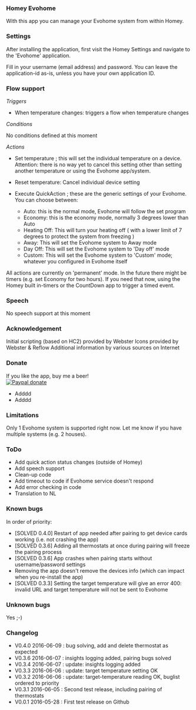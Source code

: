 ### Homey Evohome

With this app you can manage your Evohome system from within Homey.

### Settings
After installing the application, first visit the Homey Settings and navigate to the 'Evohome' application.

Fill in your username (email address) and password.  You can leave the application-id as-is, unless you have your own application ID.

### Flow support

*Triggers*

- When temperature changes: triggers a flow when temperature changes 

*Conditions*

No conditions defined at this moment

*Actions*

- Set temperature ; this will set the individual temperature on a device. Attention: there is no way yet to cancel this setting other than setting another temperature or using the Evohome app/system. 

- Reset temperature: Cancel individual device setting

- Execute QuickAction ; these are the generic settings of your Evohome. You can choose between:
    - Auto: this is the normal mode, Evohome will follow the set program
    - Economy: this is the economy mode, normally 3 degrees lower than Auto
    - Heating Off: This will turn your heating off ( with a lower limit of 7 degrees to protect the system from freezing )
    - Away: This will set the Evohome system to Away mode
    - Day Off: This will set the Evohome system to 'Day off' mode
    - Custom: This will set the Evohome system to 'Custom' mode; whatever you configured in Evohome itself

All actions are currently on 'permanent' mode. In the future there might be timers (e.g. set Economy for two hours). If you need that now, using the Homey built in-timers or the CountDown app to trigger a timed event.

### Speech

No speech support at this moment

### Acknowledgement

Initial scripting (based on HC2) provided by Webster
Icons provided by Webster & Reflow
Additional information by various sources on Internet

### Donate

If you like the app, buy me a beer!  
[![Paypal donate][pp-donate-image]][pp-donate-link]

- Adddd
- Adddd

### Limitations

Only 1 Evohome system is supported right now. Let me know if you have multiple systems (e.g. 2 houses).

### ToDo

- Add quick action status changes (outside of Homey)
- Add speech support
- Clean-up code
- Add timeout to code if Evohome service doesn't respond
- Add error checking in code
- Translation to NL

### Known bugs

In order of priority:

- [SOLVED 0.4.0] Restart of app needed after pairing to get device cards working (i.e. not crashing the app)
- [SOLVED 0.3.6] Adding all thermostats at once during pairing will freeze the pairing process
- [SOLVED 0.3.6] App crashes when pairing starts without username/password settings
- Removing the app doesn't remove the devices info (which can impact when you re-install the app)
- [SOLVED 0.3.3] Setting the target temperature will give an error 400: invalid URL and target temperature will not be sent to Evohome

### Unknown bugs

Yes ;-)

### Changelog

- V0.4.0 2016-06-09 : bug solving, add and delete thermostat as expected
- V0.3.6 2016-06-07 : insights logging added, pairing bugs solved
- V0.3.4 2016-06-07 : update: insights logging added
- V0.3.3 2016-06-06 : update: target temperature setting OK
- V0.3.2 2016-06-06 : update: target-temperature reading OK, buglist ordered to priority
- V0.3.1 2016-06-05 : Second test release, including pairing of thermostats
- V0.0.1 2016-05-28 : First test release on Github

[pp-donate-link]: https://www.paypal.com/cgi-bin/webscr?cmd=_donations&business=ralf%40iae%2enl&lc=GB&item_name=homey%2devohome&item_number=homey%2devohome&currency_code=EUR&bn=PP%2dDonationsBF%3abtn_donateCC_LG%2egif%3aNonHosted 
[pp-donate-image]: https://www.paypalobjects.com/en_US/i/btn/btn_donateCC_LG.gif
